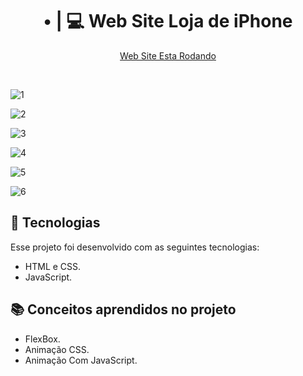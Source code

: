  ### <h1 align="center"> • | 💻 Web Site Loja de iPhone</h1>

<p align="center">
 <a href="">Web Site Esta Rodando</a><br/>
</p>


<br>

  ![1](https://user-images.githubusercontent.com/91854324/230706045-16522a37-8daf-446b-99ce-f769c177a8cc.png)
  
  ![2](https://user-images.githubusercontent.com/91854324/230706046-a27ce886-510c-499f-a432-d042a320d3d3.png)
  
  ![3](https://user-images.githubusercontent.com/91854324/230706048-f1ffee00-8a53-4494-ad10-6e1bfc510d86.png)
  
  ![4](https://user-images.githubusercontent.com/91854324/230706049-dc2dc854-ae1b-4704-8b0d-efc55c8e64ab.png)
  
  ![5](https://user-images.githubusercontent.com/91854324/230706051-359bf639-d7aa-4095-9b7f-51741a778269.png)
  
  ![6](https://user-images.githubusercontent.com/91854324/230706054-36ae497e-51a3-4fa6-889d-8230ab2129d9.png)
  

## 🚀 Tecnologias

Esse projeto foi desenvolvido com as seguintes tecnologias:

- HTML e CSS.
- JavaScript.

## 📚 Conceitos aprendidos no projeto

- FlexBox.
- Animação CSS.
- Animação Com JavaScript.
